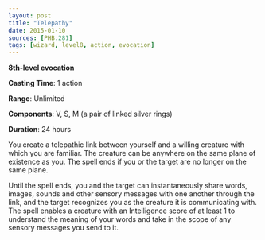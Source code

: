 ```yaml
---
layout: post
title: "Telepathy"
date: 2015-01-10
sources: [PHB.281]
tags: [wizard, level8, action, evocation]
---
```


**8th-level evocation**

**Casting Time**: 1 action

**Range**: Unlimited

**Components**: V, S, M (a pair of linked silver rings)

**Duration**: 24 hours

You create a telepathic link between yourself and a willing creature with which you are familiar. The creature can be anywhere on the same plane of existence as you. The spell ends if you or the target are no longer on the same plane.

Until the spell ends, you and the target can instantaneously share words, images, sounds and other sensory messages with one another through the link, and the target recognizes you as the creature it is communicating with. The spell enables a creature with an Intelligence score of at least 1 to understand the meaning of your words and take in the scope of any sensory messages you send to it.
